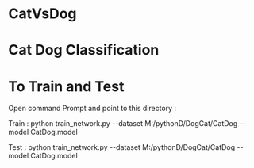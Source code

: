 # CatVsDog
# Cat Dog Classification 


# To Train and Test

Open command Prompt and point to this directory :

Train : 
python train_network.py --dataset M:/pythonD/DogCat/CatDog --model CatDog.model

Test :
python train_network.py --dataset M:/pythonD/DogCat/CatDog --model CatDog.model
